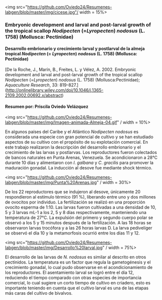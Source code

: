 
<img src="https://github.com/Oviedo24/Resumenes-labgen/blob/master/img/cicese.jpg"/ width = 15%>

### Embryonic development and larval and post-larval growth of the tropical scallop *Nodipecten* (=*Lyropecten*) *nodosus* (L. 1758) (Mollusca: Pectinidae)
#### Desarrollo embrionario y crecimiento larval y postlarval de la almeja tropical *Nodipecten* (= *Lyropecten*) *nodosus* (L. 1758) (Mollusca: Pectinidae)
[De la Roche, J., Marín, B., Freites, L. y Vélez, A. 2002. Embryonic development and larval and post-larval growth of the tropical scallop *Nodipecten* (=*Lyropecten*) *nodosus* (L. 1758) (Mollusca:Pectinidae); *Aquaculture Research*, 33: 819-827.] (http://onlinelibrary.wiley.com/doi/10.1046/j.1365-2109.2002.00692.x/abstract)
#### Resumen por: Priscila Oviedo Velázquez
<img src="https://github.com/Oviedo24/Resumenes-labgen/blob/master/img/Imagen-animada-Almeja-04.gif" / width = 10%>

En algunos países del Caribe y el Atlántico *Nodipecten nodosus* es considerada una especie con gran potencial de cultivo y se han estudiado aspectos de su cultivo con el propósito de su explotación comercial. En este trabajo realizaron la descripción del desarrollo embrionario y el crecimiento de las larvas y postlarvas. Los reproductores fueron colectados de bancos naturales en Punta Arenas, Venezuela. Se acondicionaron a 28°C durante 10 días y alimentaron con *I*. *galbana* y *C*. *gracilis* para promover la maduración gonadal. La inducción al desove fue mediante shock térmico. 

<img src="https://github.com/Oviedo24/Resumenes-labgen/blob/master/img/Punta%20Arenas.jpg" / width = 30%>

De los 22 reproductores que se indujeron al desove, únicamente 20 respondieron al estímulo térmico (91 %), liberando entre uno y dos millones de ovocitos por individuo. La fertilización se realizó en una proporción ovocito esperma de 1:10. Las larvas fueron cultivadas a una densidad de 10, 5 y 3 larvas mL-1 a los 2, 5 y 8 días respectivamente, manteniendo una temperatura de 27°C. 
La expulsión del primero y segundo cuerpo polar se observó a los 5 y 15 minutos después de la fertilización. A las 18 horas se observaron larvas trocófora y a las 26 horas larvas D. La larva pediveliger se observó el día 10 y la metamorfosis ocurrió entre los días 11 y 12.

<img src="https://github.com/Oviedo24/Resumenes-labgen/blob/master/img/Desarrollo%20larval.jpg" / width = 75%>

El desarrollo de las larvas de *N. nodosus* es similar al descrito en otros pectínidos. La temperatura es un factor que regula la gametogénesis y el crecimiento gonadal, lo cual pudo observarse en el acondicionamiento de los reproductores. El asentamiento larval se logró entre el día 12,  reduciendo el tiempo comparado con otras especies de importancia comercial, lo cual sugiere un corto tiempo de cultivo en criadero, esto es importante teniendo en cuenta que el cultivo larval es una de las etapas más caras del cultivo de bivalvos. 
